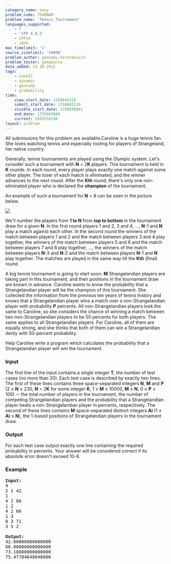 ```yaml
---
category_name: easy
problem_code: TOURNAM
problem_name: 'Tennis Tournament'
languages_supported:
    - C
    - 'CPP 4.9.2'
    - CPP14
    - JAVA
max_timelimit: '1'
source_sizelimit: '50000'
problem_author: gennady.korotkevich
problem_tester: gamabunta
date_added: 13-10-2012
tags:
    - cook27
    - dynamic
    - gennady
    - probability
time:
    view_start_date: 1350845119
    submit_start_date: 1350845119
    visible_start_date: 1350845041
    end_date: 1735669800
    current: 1493558196
layout: problem
---
```

All submissions for this problem are available.Caroline is a huge tennis fan. She loves watching tennis and especially rooting for players of Strangeland, her native country.

Generally, tennis tournaments are played using the Olympic system. Let's consider such a tournament with **N** = 2**K** players. This tournament is held in **K** rounds. In each round, every player plays exactly one match against some other player. The loser of each match is eliminated, and the winner advances to the next round. After the **Kth** round, there's only one non-eliminated player who is declared the **champion** of the tournament.

An example of such a tournament for **N** = 8 can be seen in the picture below.

![](http://www.codechef.com/download/unt.png)

We'll number the players from **1 to N** from **top to bottom** in the tournament draw for a given **N**. In the first round players 1 and 2, 3 and 4, ..., **N**-1 and **N** play a match against each other. In the second round the winners of the match between players 1 and 2 and the match between players 3 and 4 play together, the winners of the match between players 5 and 6 and the match between players 7 and 8 play together, ..., the winners of the match between players **N**-3 and **N**-2 and the match between players **N**-1 and **N** play together. The matches are played in the same way till the **Kth** (final) round.

A big tennis tournament is going to start soon. **M** Strangelandian players are taking part in this tournament, and their positions in the tournament draw are known in advance. Caroline wants to know the probability that a Strangelandian player will be the champion of this tournament. She collected the information from the previous ten years of tennis history and knows that a Strangelandian player wins a match over a non-Strangelandian player with probability **P** percents. All non-Strangelandian players look the same to Caroline, so she considers the chance of winning a match between two non-Strangelandian players to be 50 percents for both players. The same applies to all Strangelandian players. For Caroline, all of them are equally strong, and she thinks that both of them can win a Strangelandian derby with 50-percent probability.

Help Caroline write a program which calculates the probability that a Strangelandian player will win the tournament.

### Input

The first line of the input contains a single integer **T**, the number of test cases (no more than 20). Each test case is described by exactly two lines. The first of these lines contains three space-separated integers **N**, **M** and **P** (2 ≤ **N** ≤ 230, **N** = 2**K** for some integer **K**, 1 ≤ **M** ≤ 10000, **M** ≤ **N**, 0 ≤ **P** ≤ 100) -- the total number of players in the tournament, the number of competing Strangelandian players and the probability that a Strangelandian player beats a non-Strangelandian player in percents, respectively. The second of these lines contains **M** space-separated distinct integers **Ai** (1 ≤ **Ai** ≤ **N**), the 1-based positions of Strangelandian players in the tournament draw.

### Output

For each test case output exactly one line containing the required probability in percents. Your answer will be considered correct if its absolute error doesn't exceed 10-6.

### Example

<pre>
<b>Input:</b>
4
2 1 42
1
4 2 66
1 2
4 2 66
1 3
8 3 71
3 5 2

<b>Output:</b>
42.00000000000000
66.00000000000000
73.18080000000000
75.47784648840000

</pre>